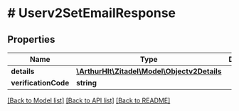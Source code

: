 # # Userv2SetEmailResponse

## Properties

Name | Type | Description | Notes
------------ | ------------- | ------------- | -------------
**details** | [**\ArthurHlt\Zitadel\Model\Objectv2Details**](Objectv2Details.md) |  | [optional]
**verificationCode** | **string** |  | [optional]

[[Back to Model list]](../../README.md#models) [[Back to API list]](../../README.md#endpoints) [[Back to README]](../../README.md)
